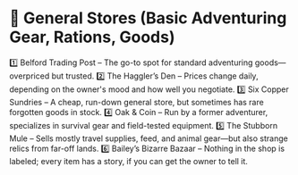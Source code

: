 # 🏪 General Stores (Basic Adventuring Gear, Rations, Goods)
1️⃣ Belford Trading Post – The go-to spot for standard adventuring goods—overpriced but trusted.
2️⃣ The Haggler’s Den – Prices change daily, depending on the owner's mood and how well you negotiate.
3️⃣ Six Copper Sundries – A cheap, run-down general store, but sometimes has rare forgotten goods in stock.
4️⃣ Oak & Coin – Run by a former adventurer, specializes in survival gear and field-tested equipment.
5️⃣ The Stubborn Mule – Sells mostly travel supplies, feed, and animal gear—but also strange relics from far-off lands.
6️⃣ Bailey’s Bizarre Bazaar – Nothing in the shop is labeled; every item has a story, if you can get the owner to tell it.

